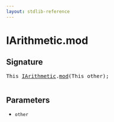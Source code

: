 ```yaml
---
layout: stdlib-reference
---
```


# IArithmetic\.mod

## Signature 

<pre>
<span class="code_keyword">This</span> <a href="/stdlib-reference/interfaces/IArithmetic/index" class="code_type">IArithmetic</a>.<a href="/stdlib-reference/interfaces/IArithmetic/mod">mod</a>(<span class="code_keyword">This</span> <span class='code_param'>other</span>);

</pre>

## Parameters

* `other`

